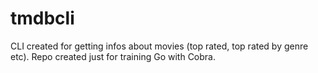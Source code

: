 # tmdbcli
CLI created for getting infos about movies (top rated, top rated by genre etc). Repo created just for training Go with Cobra.
